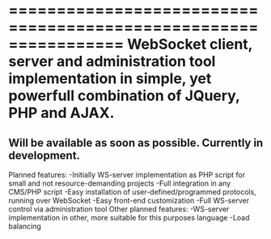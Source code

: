 ================================================================
WebSocket client, server and administration tool  implementation in simple, yet powerfull combination of JQuery, PHP and AJAX.
================================================================
Will be available as soon as possible. Currently in development.
---------------------------------------------------------------------------------------------------
Planned features:
-Initially WS-server implementation as PHP script for small and not resource-demanding projects
-Full integration in any CMS/PHP script
-Easy installation of user-defined/programmed protocols, running over WebSocket
-Easy front-end customization
-Full WS-server control via administration tool
Other planned features:
-WS-server implementation in other, more suitable for this purposes language
-Load balancing

